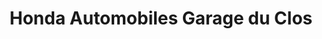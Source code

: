 ---
title: "Honda Automobiles Garage du Clos"
url: /villebon-sur-yvette/honda-automobiles-garage-du-clos/
shop: voiture
---